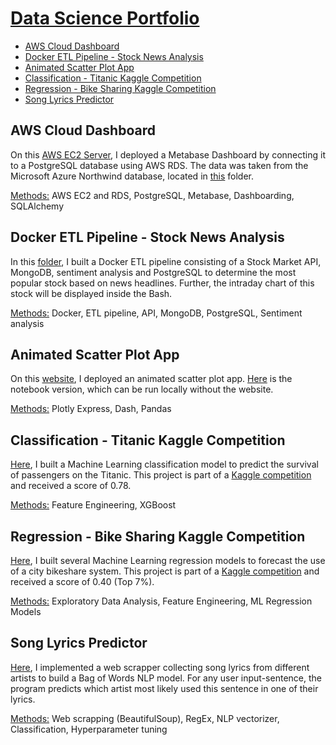 # <ins>Data Science Portfolio</ins>

* [AWS Cloud Dashboard](#aws-cloud-dashboard)<br>
* [Docker ETL Pipeline - Stock News Analysis](#docker-etl-pipeline---stock-news-analysis)<br>
* [Animated Scatter Plot App](#animated-scatter-plot-app)<br>
* [Classification - Titanic Kaggle Competition](#classification---titanic-kaggle-competition)<br>
* [Regression - Bike Sharing Kaggle Competition](#regression---bike-sharing-kaggle-competition)<br>
* [Song Lyrics Predictor](#song-lyrics-predictor)<br>


## AWS Cloud Dashboard

On this [AWS EC2 Server](http://ec2-18-194-162-57.eu-central-1.compute.amazonaws.com/public/dashboard/2c90b9eb-2f04-44e1-8e4f-27ada1177b57), I deployed a Metabase Dashboard by connecting it to a PostgreSQL database using AWS RDS. The data was taken from the Microsoft Azure Northwind database, located in [this](https://github.com/dzhub2/datascience_portfolio/tree/master/sql_northwind) folder.

<ins>Methods:</ins> AWS EC2 and RDS, PostgreSQL, Metabase, Dashboarding, SQLAlchemy

## Docker ETL Pipeline - Stock News Analysis

In this [folder](https://github.com/dzhub2/datascience_portfolio/tree/master/docker_ETL_pipeline), I built a Docker ETL pipeline consisting of a Stock Market API, MongoDB, sentiment analysis and PostgreSQL to determine the most popular stock based on news headlines. Further, the intraday chart of this stock will be displayed inside the Bash.

<ins>Methods:</ins> Docker, ETL pipeline, API, MongoDB, PostgreSQL, Sentiment analysis

## Animated Scatter Plot App

On this [website](https://dzhub2.pythonanywhere.com), I deployed an animated scatter plot app. [Here](https://github.com/dzhub2/datascience_portfolio/blob/master/population_dash_app/animated_scatter_by_population.ipynb) is the notebook version, which can be run locally without the website.

<ins>Methods:</ins> Plotly Express, Dash, Pandas

## Classification - Titanic Kaggle Competition

[Here](https://github.com/dzhub2/datascience_portfolio/blob/master/kaggle_titanic/titanic_submission.ipynb), I built a Machine Learning classification model to predict the survival of passengers on the Titanic. This project is part of a [Kaggle competition](https://www.kaggle.com/competitions/titanic/overview/description) and received a score of 0.78.

<ins>Methods:</ins> Feature Engineering, XGBoost

## Regression - Bike Sharing Kaggle Competition

[Here](https://github.com/dzhub2/datascience_portfolio/blob/master/kaggle_bike_rental/bike_project.ipynb), I built several Machine Learning regression models to forecast the use of a city bikeshare system. This project is part of a [Kaggle competition](https://www.kaggle.com/competitions/bike-sharing-demand/overview) and received a score of 0.40 (Top 7%).

<ins>Methods:</ins> Exploratory Data Analysis, Feature Engineering, ML Regression Models

## Song Lyrics Predictor

[Here](https://github.com/dzhub2/datascience_portfolio/blob/master/lyric_classification/lyric_classification.ipynb), I implemented a web scrapper collecting song lyrics from different artists to build a Bag of Words NLP model. For any user input-sentence, the program predicts which artist most likely used this sentence in one of their lyrics.

<ins>Methods:</ins> Web scrapping (BeautifulSoup), RegEx, NLP vectorizer, Classification, Hyperparameter tuning


